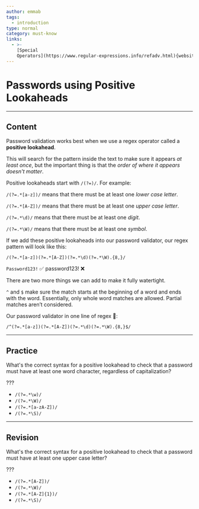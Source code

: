 ```yaml
---
author: emmab
tags:
  - introduction
type: normal
category: must-know
links:
  - >-
    [Special
    Operators](https://www.regular-expressions.info/refadv.html){website}
---
```


# Passwords using Positive Lookaheads


---

## Content

Password validation works best when we use a regex operator called a **positive lookahead**. 

This will search for the pattern inside the text to make sure it appears *at least once*, but the important thing is that the *order of where it appears doesn't matter*.

Positive lookaheads start with `/(?=)/`. For example:

`/(?=.*[a-z])/` means that there must be at least one *lower case letter*.

`/(?=.*[A-Z])/` means that there must be at least one *upper case letter*.

`/(?=.*\d)/` means that there must be at least one *digit*.

`/(?=.*\W)/` means that there must be at least one *symbol*.

If we add these positive lookaheads into our password validator, our regex pattern will look like this:

```plain-text
/(?=.*[a-z])(?=.*[A-Z])(?=.*\d)(?=.*\W).{8,}/
```

`Password123!` ✅
password123! ❌

There are two more things we can add to make it fully watertight.

`^` and `$` make sure the match starts at the beginning of a word and ends with the word. Essentially, only whole word matches are allowed. Partial matches aren’t considered.

Our password validator in one line of regex 🎉:

```plain-text
/^(?=.*[a-z])(?=.*[A-Z])(?=.*\d)(?=.*\W).{8,}$/
```


---

## Practice

What's the correct syntax for a positive lookahead to check that a password must have at least one word character, regardless of capitalization?

???

- `/(?=.*\w)/`
- `/(?=.*\W)/`
- `/(?=.*[a-zA-Z])/`
- `/(?=.*\S)/`


---

## Revision

What's the correct syntax for a positive lookahead to check that a password must have at least one upper case letter?

???

- `/(?=.*[A-Z])/`
- `/(?=.*\W)/`
- `/(?=.*[A-Z]{1})/`
- `/(?=.*\S)/`
